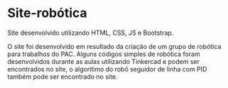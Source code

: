 # Site-robótica

Site desenvolvido utilizando HTML, CSS, JS e Bootstrap. 

O site foi desenvolvido em resultado da criação de um grupo de robótica para trabalhos do PAC. Alguns códigos simples de robótica foram desenvolvidos durante as aulas utilizando Tinkercad e podem ser encontrados no site, o algoritimo do robô seguidor de linha com PID também pode ser encontrado no site.
